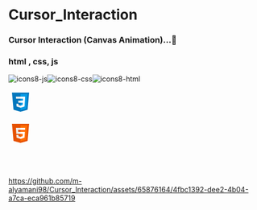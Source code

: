 
# Cursor_Interaction

<h3>Cursor Interaction (Canvas Animation)...🧠 </h3>
<h3>html , css, js </h3>

![icons8-js](https://github.com/m-alyamani98/Cursor_Interaction/assets/65876164/eed207f4-80cb-4d9c-a055-8ba8fe9a4454)![icons8-css](https://github.com/m-alyamani98/Cursor_Interaction/assets/65876164/b16f86bc-5237-4d04-8964-440986968101)![icons8-html](https://github.com/m-alyamani98/Cursor_Interaction/assets/65876164/26a04ace-47c6-40d2-be48-d5780d5189ab)



<svg xmlns="http://www.w3.org/2000/svg"  viewBox="0 0 48 48" width="48px" height="48px"><path fill="#0277BD" d="M41,5H7l3,34l14,4l14-4L41,5L41,5z"/><path fill="#039BE5" d="M24 8L24 39.9 35.2 36.7 37.7 8z"/><path fill="#FFF" d="M33.1 13L24 13 24 17 28.9 17 28.6 21 24 21 24 25 28.4 25 28.1 29.5 24 30.9 24 35.1 31.9 32.5 32.6 21 32.6 21z"/><path fill="#EEE" d="M24,13v4h-8.9l-0.3-4H24z M19.4,21l0.2,4H24v-4H19.4z M19.8,27h-4l0.3,5.5l7.9,2.6v-4.2l-4.1-1.4L19.8,27z"/></svg>


<svg xmlns="http://www.w3.org/2000/svg"  viewBox="0 0 48 48" width="48px" height="48px"><path fill="#E65100" d="M41,5H7l3,34l14,4l14-4L41,5L41,5z"/><path fill="#FF6D00" d="M24 8L24 39.9 35.2 36.7 37.7 8z"/><path fill="#FFF" d="M24,25v-4h8.6l-0.7,11.5L24,35.1v-4.2l4.1-1.4l0.3-4.5H24z M32.9,17l0.3-4H24v4H32.9z"/><path fill="#EEE" d="M24,30.9v4.2l-7.9-2.6L15.7,27h4l0.2,2.5L24,30.9z M19.1,17H24v-4h-9.1l0.7,12H24v-4h-4.6L19.1,17z"/></svg>


<br><br>

https://github.com/m-alyamani98/Cursor_Interaction/assets/65876164/4fbc1392-dee2-4b04-a7ca-eca961b85719

